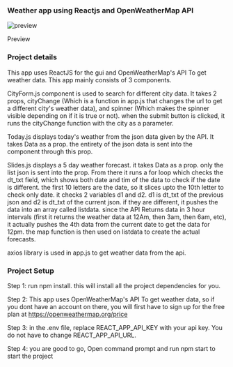 ### Weather app using Reactjs and OpenWeatherMap API ###

![preview](https://user-images.githubusercontent.com/129972263/232322247-f16a5d70-a52e-4ecc-a3d4-d714c43a3a2e.png)

Preview

### Project details ###
This app uses ReactJS for the gui and OpenWeatherMap's API To get weather data. This app mainly consists of 3 components.

CityForm.js component is used to search for different city data. It takes 2 props, cityChange (Which is a function in app.js that changes the url to get a different city's weather data), and spinner (Which makes the spinner visible depending on if it is true or not). when the submit button is clicked, it runs the cityChange function with the city as a parameter.

Today.js displays today's weather from the json data given by the API. It takes Data as a prop. the entirety of the json data is sent into the component through this prop.

Slides.js displays a 5 day weather forecast. it takes Data as a prop. only the list json is sent into the prop. From there it runs a for loop which checks the dt_txt field, which shows both date and tim of the data to check if the date is different. the first 10 letters are the date, so it slices upto the 10th letter to check only date. it checks 2 variables d1 and d2. d1 is dt_txt of the previous json and d2 is dt_txt of the current json. if they are different, it pushes the data into an array called listdata. since the API Returns data in 3 hour intervals (first it returns the weather data at 12Am, then 3am, then 6am, etc), it actually pushes the 4th data from the current date to get the data for 12pm. the map function is then used on listdata to create the actual forecasts.

axios library is used in app.js to get weather data from the api.


### Project Setup ###

Step 1: run npm install. this will install all the project dependencies for you.

Step 2: This app uses OpenWeatherMap's API To get weather data, so if you dont have an account on there, you will first have to sign up for the free plan at https://openweathermap.org/price

Step 3: in the .env file, replace REACT_APP_API_KEY with your api key. You do not have to change REACT_APP_API_URL.

Step 4: you are good to go, Open command prompt and run npm start to start the project
